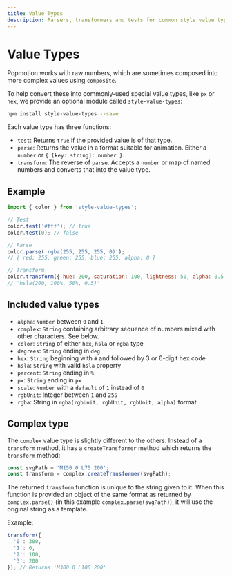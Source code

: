 ```yaml
---
title: Value Types
description: Parsers, transformers and tests for common style value types, eg: %, hex codes etc.
---
```


# Value Types

Popmotion works with raw numbers, which are sometimes composed into more complex values using `composite`.

To help convert these into commonly-used special value types, like `px` or `hex`, we provide an optional module called `style-value-types`:

```bash
npm install style-value-types --save 
```

Each value type has three functions:

- `test`: Returns `true` if the provided value is of that type.
- `parse`: Returns the value in a format suitable for animation. Either a `number` or `{ [key: string]: number }`.
- `transform`: The reverse of `parse`. Accepts a `number` or map of named numbers and converts that into the value type.

## Example

```javascript
import { color } from 'style-value-types';

// Test
color.test('#fff'); // true
color.test(0); // false

// Parse
color.parse('rgba(255, 255, 255, 0)');
// { red: 255, green: 255, blue: 255, alpha: 0 }

// Transform
color.transform({ hue: 200, saturation: 100, lightness: 50, alpha: 0.5 });
// 'hsla(200, 100%, 50%, 0.5)'
```

## Included value types

- `alpha`: `Number` between `0` and `1`
- `complex`: `String` containing arbitrary sequence of numbers mixed with other characters. See below.
- `color`: `String` of either `hex`, `hsla` or `rgba` type
- `degrees`: `String` ending in `deg`
- `hex`: `String` beginning with `#` and followed by 3 or 6-digit hex code
- `hsla`: `String` with valid `hsla` property
- `percent`: `String` ending in `%`
- `px`: `String` ending in `px`
- `scale`: `Number` with a `default` of `1` instead of `0`
- `rgbUnit`: Integer between `1` and `255`
- `rgba`: String in `rgba(rgbUnit, rgbUnit, rgbUnit, alpha)` format

## Complex type

The `complex` value type is slightly different to the others. Instead of a `transform` method, it has a `createTransformer` method which returns the `transform` method:

```javascript
const svgPath = 'M150 0 L75 200';
const transform = complex.createTransformer(svgPath);
```

The returned `transform` function is unique to the string given to it. When this function is provided an object of the same format as returned by `complex.parse()` (in this example `complex.parse(svgPath)`), it will use the original string as a template.

Example: 

```javascript
transform({
  '0': 300,
  '1': 0,
  '2': 100,
  '3': 200
}); // Returns 'M300 0 L100 200'
```
